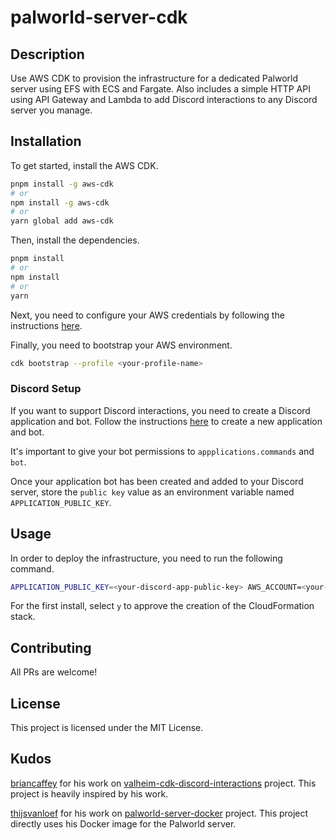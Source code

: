 # palworld-server-cdk

## Description

Use AWS CDK to provision the infrastructure for a dedicated Palworld server using EFS with ECS and Fargate. Also includes a simple HTTP API using API Gateway and Lambda to add Discord interactions to any Discord server you manage.

## Installation

To get started, install the AWS CDK.

```bash
pnpm install -g aws-cdk
# or
npm install -g aws-cdk
# or
yarn global add aws-cdk
```

Then, install the dependencies.

```bash
pnpm install
# or
npm install
# or
yarn
```

Next, you need to configure your AWS credentials by following the instructions [here](https://docs.aws.amazon.com/cdk/v2/guide/getting_started.html#getting_started_auth).

Finally, you need to bootstrap your AWS environment.

```bash
cdk bootstrap --profile <your-profile-name>
```

### Discord Setup

If you want to support Discord interactions, you need to create a Discord application and bot. Follow the instructions [here](https://discord.com/developers/docs/getting-started) to create a new application and bot.

It's important to give your bot permissions to `appplications.commands` and `bot`.

Once your application bot has been created and added to your Discord server, store the `public key` value as an environment variable named `APPLICATION_PUBLIC_KEY`.

## Usage

In order to deploy the infrastructure, you need to run the following command.

```bash
APPLICATION_PUBLIC_KEY=<your-discord-app-public-key> AWS_ACCOUNT=<your-account-number> cdk deploy --profile <your-profile-name>
```

For the first install, select `y` to approve the creation of the CloudFormation stack.

## Contributing

All PRs are welcome!

## License

This project is licensed under the MIT License.

## Kudos

[briancaffey](https://github.com/briancaffey) for his work on [valheim-cdk-discord-interactions](https://github.com/briancaffey/valheim-cdk-discord-interactions) project. This project is heavily inspired by his work.

[thijsvanloef](https://github.com/thijsvanloef) for his work on [palworld-server-docker](https://github.com/thijsvanloef/palworld-server-docker) project. This project directly uses his Docker image for the Palworld server.
